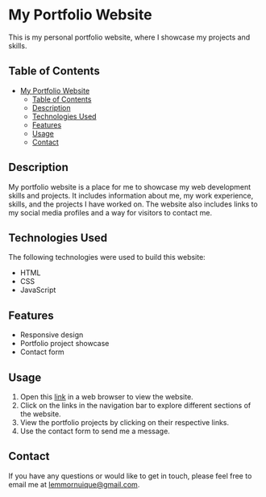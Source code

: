 # My Portfolio Website

This is my personal portfolio website, where I showcase my projects and skills.

## Table of Contents

- [My Portfolio Website](#my-portfolio-website)
  - [Table of Contents](#table-of-contents)
  - [Description](#description)
  - [Technologies Used](#technologies-used)
  - [Features](#features)
  - [Usage](#usage)
  - [Contact](#contact)

## Description

My portfolio website is a place for me to showcase my web development skills and projects. It includes information about me, my work experience, skills, and the projects I have worked on. The website also includes links to my social media profiles and a way for visitors to contact me.

## Technologies Used

The following technologies were used to build this website:

- HTML
- CSS
- JavaScript

## Features

- Responsive design
- Portfolio project showcase
- Contact form

## Usage

1. Open this [link](https://djlemmor.github.io/dj-portfolio/) in a web browser to view the website.
2. Click on the links in the navigation bar to explore different sections of the website.
3. View the portfolio projects by clicking on their respective links.
4. Use the contact form to send me a message.

## Contact

If you have any questions or would like to get in touch, please feel free to email me at [lemmornuique@gmail.com](mailto:lemmornuique@gmail.com).
